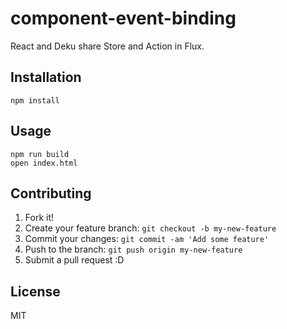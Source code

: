 # component-event-binding

React and Deku share Store and Action in Flux.

## Installation

    npm install

## Usage

    npm run build
    open index.html

## Contributing

1. Fork it!
2. Create your feature branch: `git checkout -b my-new-feature`
3. Commit your changes: `git commit -am 'Add some feature'`
4. Push to the branch: `git push origin my-new-feature`
5. Submit a pull request :D

## License

MIT
